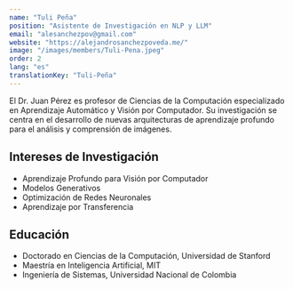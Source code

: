 ```yaml
---
name: "Tuli Peña"
position: "Asistente de Investigación en NLP y LLM"
email: "alesanchezpov@gmail.com"
website: "https://alejandrosanchezpoveda.me/"
image: "/images/members/Tuli-Pena.jpeg"
order: 2
lang: "es"
translationKey: "Tuli-Peña"
---
```


El Dr. Juan Pérez es profesor de Ciencias de la Computación especializado en Aprendizaje Automático y Visión por Computador. Su investigación se centra en el desarrollo de nuevas arquitecturas de aprendizaje profundo para el análisis y comprensión de imágenes.

## Intereses de Investigación
- Aprendizaje Profundo para Visión por Computador
- Modelos Generativos
- Optimización de Redes Neuronales
- Aprendizaje por Transferencia

## Educación
- Doctorado en Ciencias de la Computación, Universidad de Stanford
- Maestría en Inteligencia Artificial, MIT
- Ingeniería de Sistemas, Universidad Nacional de Colombia
